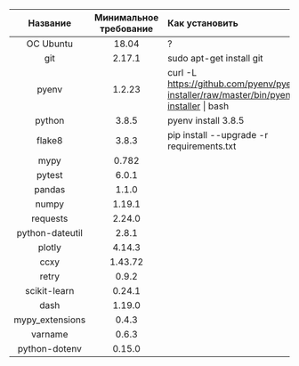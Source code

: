 | Название        | Минимальное требование | Как установить           |
|:---------------:|:----------------------:|:-------------------------|
| OC Ubuntu       | 18.04                  | ? |
| git             | 2.17.1                 | sudo apt-get install git |
| pyenv           | 1.2.23                 | curl -L https://github.com/pyenv/pyenv-installer/raw/master/bin/pyenv-installer &#124; bash |
| python          | 3.8.5                  | pyenv install 3.8.5      |
| flake8          | 3.8.3                  | pip install --upgrade -r requirements.txt |
| mypy            | 0.782                  | |
| pytest          | 6.0.1                  | |
| pandas          | 1.1.0                  | |
| numpy           | 1.19.1                 | |
| requests        | 2.24.0                 | |
| python-dateutil | 2.8.1                  | |
| plotly          | 4.14.3                 | |
| ccxy            | 1.43.72                | |
| retry           | 0.9.2                  | |
| scikit-learn    | 0.24.1                 | |
| dash            | 1.19.0                 | |
| mypy_extensions | 0.4.3                  | |
| varname         | 0.6.3                  | |
| python-dotenv   | 0.15.0                 | |

